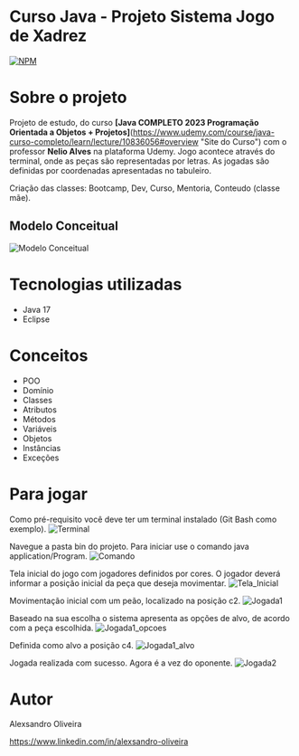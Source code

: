 # Curso Java - Projeto Sistema Jogo de Xadrez
[![NPM](https://img.shields.io/npm/l/react)](https://github.com/alexoliveira1975/chess-system-java/blob/main/LICENSE) 

# Sobre o projeto

Projeto de estudo, do curso **[Java COMPLETO 2023 Programação Orientada a Objetos + Projetos]**(https://www.udemy.com/course/java-curso-completo/learn/lecture/10836056#overview "Site do Curso") com o professor **Nelio Alves**  na plataforma Udemy.
Jogo acontece através do terminal, onde as peças são representadas por letras. As jogadas são definidas por coordenadas apresentadas no tabuleiro.


Criação das classes: Bootcamp, Dev, Curso, Mentoria, Conteudo (classe mãe).


## Modelo Conceitual
![Modelo Conceitual](https://github.com/acenelio/chess-system-design/blob/master/chess-system-design.png)



# Tecnologias utilizadas
- Java 17
- Eclipse


# Conceitos
- POO
- Domínio
- Classes
- Atributos
- Métodos
- Variáveis
- Objetos
- Instâncias
- Exceções


# Para jogar
Como pré-requisito você deve ter um terminal instalado (Git Bash como exemplo).
![Terminal](https://github.com/alexoliveira1975/chess-system-java/tree/main/src/images/tela_terminal.png)

Navegue a pasta bin do projeto. Para iniciar use o comando java application/Program.
![Comando](https://github.com/alexoliveira1975/chess-system-java/tree/main/src/images/comando.png)

Tela inicial do jogo com jogadores definidos por cores. O jogador deverá informar a posição inicial da peça que deseja movimentar.
![Tela_Inicial](https://github.com/alexoliveira1975/chess-system-java/tree/main/src/images/tela_inicial.png)

Movimentação inicial com um peão, localizado na posição c2.
![Jogada1](https://github.com/alexoliveira1975/chess-system-java/tree/main/src/images/jogada1.png)

Baseado na sua escolha o sistema apresenta as opções de alvo, de acordo com a peça escolhida.
![Jogada1_opcoes](https://github.com/alexoliveira1975/chess-system-java/tree/main/src/images/jogada1_opcoes.png)

Definida como alvo a posição c4.
![Jogada1_alvo](https://github.com/alexoliveira1975/chess-system-java/tree/main/src/images/jogada1_alvo.png)

Jogada realizada com sucesso. Agora é a vez do oponente.
![Jogada2](https://github.com/alexoliveira1975/chess-system-java/tree/main/src/images/jogada2.png)



# Autor

Alexsandro Oliveira

https://www.linkedin.com/in/alexsandro-oliveira
